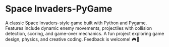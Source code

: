# Space Invaders-PyGame
 A classic Space Invaders-style game built with Python and Pygame. Features include dynamic enemy movements, projectiles with collision detection, scoring, and game-over mechanics. A fun project exploring game design, physics, and creative coding. Feedback is welcome! 🎮🚀
